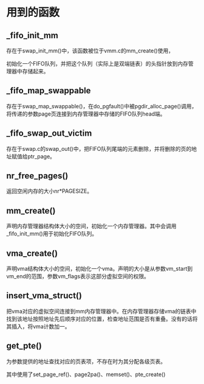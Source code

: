 # 用到的函数

## _fifo_init_mm

存在于swap_init_mm()中，该函数被位于vmm.c的mm_create()使用，

初始化一个FIFO队列，并把这个队列（实际上是双端链表）的头指针放到内存管理器中存储起来。

## _fifo_map_swappable

存在于swap_map_swappable()，在do_pgfault()中被pgdir_alloc_page()调用，将传递的参数page页连接到内存管理器中存储的FIFO队列head端。

## \_fifo_swap_out_victim

存在于swap.c的swap_out()中，把FIFO队列尾端的元素删除，并将删除的页的地址赋值给ptr_page。

## nr_free_pages()

返回空闲内存的大小nr*PAGESIZE。

## mm_create()

声明内存管理器结构体大小的空间，初始化一个内存管理器。其中会调用_fifo_init_mm()用于初始化FIFO队列。

## vma_create()

声明vma结构体大小的空间，初始化一个vma。声明的大小是从参数vm_start到vm_end的范围，参数vm_flags表示这部分虚拟空间的权限。

## insert_vma_struct()

把vma对应的虚拟空间连接到mm内存管理器中。在内存管理器存储vma的链表中找到该地址按照地址先后顺序对应的位置，检查地址范围是否有重叠。没有的话将其插入，将vma计数加一。

## get_pte()

为参数提供的地址查找对应的页表项，不存在时为其分配各级页表。

其中使用了set_page_ref()、page2pa()、memset()、pte_create()
